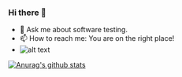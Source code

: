 ### Hi there 👋

- 💬 Ask me about software testing.
- 📫 How to reach me: You are on the right place!
- ![alt text](https://d2fltix0v2e0sb.cloudfront.net/dev-badge.svg "DEV") 

[![Anurag's github stats](https://github-readme-stats.vercel.app/api?username=plaidshirtakos)](https://github.com/plaidshirtakos/github-readme-stats)
